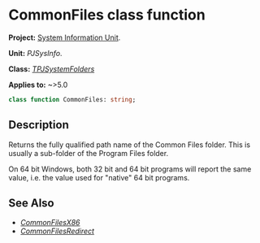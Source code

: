 # CommonFiles class function

**Project:** [System Information Unit](../API.md).

**Unit:** _PJSysInfo_.

**Class:** _[TPJSystemFolders](./TPJSystemFolders.md)_

**Applies to:** ~>5.0

```pascal
class function CommonFiles: string;
```

## Description

Returns the fully qualified path name of the Common Files folder. This is usually a sub-folder of the Program Files folder.

On 64 bit Windows, both 32 bit and 64 bit programs will report the same value, i.e. the value used for "native" 64 bit programs.

## See Also

  * _[CommonFilesX86](./TPJSystemFolders-CommonFilesX86.md)_
  * _[CommonFilesRedirect](./TPJSystemFolders-CommonFilesRedirect.md)_
  